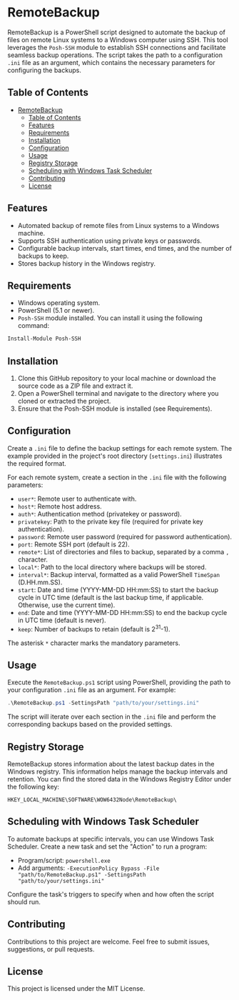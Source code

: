 # RemoteBackup

RemoteBackup is a PowerShell script designed to automate the backup of files on remote Linux systems to a Windows computer using SSH. This tool leverages the `Posh-SSH` module to establish SSH connections and facilitate seamless backup operations. The script takes the path to a configuration `.ini` file as an argument, which contains the necessary parameters for configuring the backups.

## Table of Contents

- [RemoteBackup](#remotebackup)
  - [Table of Contents](#table-of-contents)
  - [Features](#features)
  - [Requirements](#requirements)
  - [Installation](#installation)
  - [Configuration](#configuration)
  - [Usage](#usage)
  - [Registry Storage](#registry-storage)
  - [Scheduling with Windows Task Scheduler](#scheduling-with-windows-task-scheduler)
  - [Contributing](#contributing)
  - [License](#license)

## Features

- Automated backup of remote files from Linux systems to a Windows machine.
- Supports SSH authentication using private keys or passwords.
- Configurable backup intervals, start times, end times, and the number of backups to keep.
- Stores backup history in the Windows registry.

## Requirements

- Windows operating system.
- PowerShell (5.1 or newer).
- `Posh-SSH` module installed. You can install it using the following command:
```powershell
Install-Module Posh-SSH
```

## Installation

1. Clone this GitHub repository to your local machine or download the source code as a ZIP file and extract it.
2. Open a PowerShell terminal and navigate to the directory where you cloned or extracted the project.
3. Ensure that the Posh-SSH module is installed (see Requirements).

## Configuration

Create a `.ini` file to define the backup settings for each remote system. The example provided in the project's root directory (`settings.ini`) illustrates the required format.

For each remote system, create a section in the `.ini` file with the following parameters:

- `user*`: Remote user to authenticate with.
- `host*`: Remote host address.
- `auth*`: Authentication method (privatekey or password).
- `privatekey`: Path to the private key file (required for private key authentication).
- `password`: Remote user password (required for password authentication).
- `port`: Remote SSH port (default is 22).
- `remote*`: List of directories and files to backup, separated by a comma `,` character.
- `local*`: Path to the local directory where backups will be stored.
- `interval*`: Backup interval, formatted as a valid PowerShell `TimeSpan` (D.HH.mm.SS).
- `start`: Date and time (YYYY-MM-DD HH:mm:SS) to start the backup cycle in UTC time (default is the last backup time, if applicable. Otherwise, use the current time).
- `end`: Date and time (YYYY-MM-DD HH:mm:SS) to end the backup cycle in UTC time (default is never).
- `keep`: Number of backups to retain (default is 2<sup>31</sup>-1).

The asterisk `*` character marks the mandatory parameters.

## Usage

Execute the `RemoteBackup.ps1` script using PowerShell, providing the path to your configuration `.ini` file as an argument. For example:

```powershell
.\RemoteBackup.ps1 -SettingsPath "path/to/your/settings.ini"
```
The script will iterate over each section in the `.ini` file and perform the corresponding backups based on the provided settings.

## Registry Storage

RemoteBackup stores information about the latest backup dates in the Windows registry. This information helps manage the backup intervals and retention. You can find the stored data in the Windows Registry Editor under the following key:

```
HKEY_LOCAL_MACHINE\SOFTWARE\WOW6432Node\RemoteBackup\
```
## Scheduling with Windows Task Scheduler

To automate backups at specific intervals, you can use Windows Task Scheduler. Create a new task and set the "Action" to run a program:

- Program/script: `powershell.exe`
- Add arguments: `-ExecutionPolicy Bypass -File "path/to/RemoteBackup.ps1" -SettingsPath "path/to/your/settings.ini"`

Configure the task's triggers to specify when and how often the script should run.

## Contributing

Contributions to this project are welcome. Feel free to submit issues, suggestions, or pull requests.

## License

This project is licensed under the MIT License.

